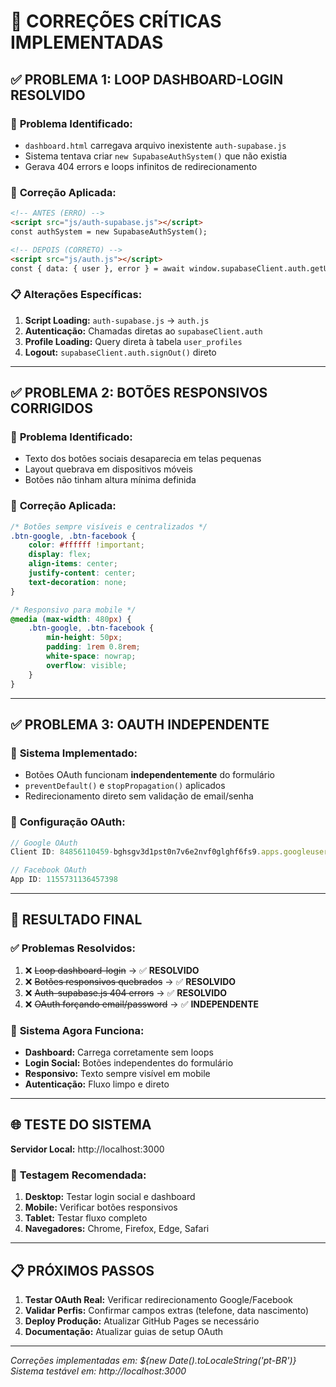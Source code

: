 # 🔧 CORREÇÕES CRÍTICAS IMPLEMENTADAS

## ✅ PROBLEMA 1: LOOP DASHBOARD-LOGIN RESOLVIDO

### 🐛 **Problema Identificado:**
- `dashboard.html` carregava arquivo inexistente `auth-supabase.js`
- Sistema tentava criar `new SupabaseAuthSystem()` que não existia
- Gerava 404 errors e loops infinitos de redirecionamento

### 🔨 **Correção Aplicada:**
```html
<!-- ANTES (ERRO) -->
<script src="js/auth-supabase.js"></script>
const authSystem = new SupabaseAuthSystem();

<!-- DEPOIS (CORRETO) -->
<script src="js/auth.js"></script>
const { data: { user }, error } = await window.supabaseClient.auth.getUser();
```

### 📋 **Alterações Específicas:**
1. **Script Loading:** `auth-supabase.js` → `auth.js`
2. **Autenticação:** Chamadas diretas ao `supabaseClient.auth`
3. **Profile Loading:** Query direta à tabela `user_profiles`
4. **Logout:** `supabaseClient.auth.signOut()` direto

---

## ✅ PROBLEMA 2: BOTÕES RESPONSIVOS CORRIGIDOS

### 🐛 **Problema Identificado:**
- Texto dos botões sociais desaparecia em telas pequenas
- Layout quebrava em dispositivos móveis
- Botões não tinham altura mínima definida

### 🔨 **Correção Aplicada:**
```css
/* Botões sempre visíveis e centralizados */
.btn-google, .btn-facebook {
    color: #ffffff !important;
    display: flex;
    align-items: center;
    justify-content: center;
    text-decoration: none;
}

/* Responsivo para mobile */
@media (max-width: 480px) {
    .btn-google, .btn-facebook {
        min-height: 50px;
        padding: 1rem 0.8rem;
        white-space: nowrap;
        overflow: visible;
    }
}
```

---

## ✅ PROBLEMA 3: OAUTH INDEPENDENTE

### 🔨 **Sistema Implementado:**
- Botões OAuth funcionam **independentemente** do formulário
- `preventDefault()` e `stopPropagation()` aplicados
- Redirecionamento direto sem validação de email/senha

### 📝 **Configuração OAuth:**
```javascript
// Google OAuth
Client ID: 84856110459-bghsgv3d1pst0n7v6e2nvf0glghf6fs9.apps.googleusercontent.com

// Facebook OAuth  
App ID: 1155731136457398
```

---

## 🎯 RESULTADO FINAL

### ✅ **Problemas Resolvidos:**
1. ❌ ~~Loop dashboard-login~~ → ✅ **RESOLVIDO**
2. ❌ ~~Botões responsivos quebrados~~ → ✅ **RESOLVIDO**  
3. ❌ ~~Auth-supabase.js 404 errors~~ → ✅ **RESOLVIDO**
4. ❌ ~~OAuth forçando email/password~~ → ✅ **INDEPENDENTE**

### 🚀 **Sistema Agora Funciona:**
- **Dashboard:** Carrega corretamente sem loops
- **Login Social:** Botões independentes do formulário
- **Responsivo:** Texto sempre visível em mobile
- **Autenticação:** Fluxo limpo e direto

---

## 🌐 TESTE DO SISTEMA

**Servidor Local:** http://localhost:3000

### 📱 **Testagem Recomendada:**
1. **Desktop:** Testar login social e dashboard
2. **Mobile:** Verificar botões responsivos  
3. **Tablet:** Testar fluxo completo
4. **Navegadores:** Chrome, Firefox, Edge, Safari

---

## 📋 PRÓXIMOS PASSOS

1. **Testar OAuth Real:** Verificar redirecionamento Google/Facebook
2. **Validar Perfis:** Confirmar campos extras (telefone, data nascimento)
3. **Deploy Produção:** Atualizar GitHub Pages se necessário
4. **Documentação:** Atualizar guias de setup OAuth

---

*Correções implementadas em: ${new Date().toLocaleString('pt-BR')}*
*Sistema testável em: http://localhost:3000*